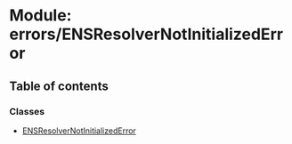 # Module: errors/ENSResolverNotInitializedError

## Table of contents

### Classes

- [ENSResolverNotInitializedError](../classes/errors_ENSResolverNotInitializedError.ENSResolverNotInitializedError.md)
